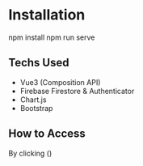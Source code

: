 # Installation
npm install
npm run serve


## Techs Used

- Vue3 (Composition API)
- Firebase Firestore & Authenticator
- Chart.js
- Bootstrap

## How to Access

By clicking ()
